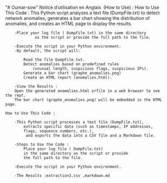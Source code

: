 "# Oumar-sow" 
Notice d’utilisation en Anglais  (How to Use) :
    How to Use This Code :
    This Python script analyzes a text file (DumpFile.txt) to detect network anomalies, generates a bar chart showing the distribution of anomalies, and creates an HTML page to display the results.

        -Place your log file ( DumpFile.txt) in the same directory 
                 as the script or provide the full path to the file. 

        -Execute the script in your Python environment.
        -By default, the script will:
        
            Read the file DumpFile.txt.
            Detect anomalies based on predefined rules 
                (unusual length, suspicious flags, suspicious IPs).
            Generate a bar chart (graphe_anomalies.png)
            Create an HTML report (anomalies.html).

        -View the Results :
        Open the generated anomalies.html orfile in a web browser to see the rept.
        The bar chart (graphe_anomalies.png) will be embedded in the HTML page.
        
    How to Use This Code :

        -This Python script processes a text file (DumpFile.txt), 
            extracts specific data (such as timestamps, IP addresses,
            flags, sequence numbers, etc.),
             and exports the data into a CSV file and a Markdown file.

        -Steps to Use the Code :
            Place your log file ( DumpFile.txt)
            in the same directory as the script or provide
            the full path to the file.
             
        -Execute the script in your Python environment.

        -The Results :extraction3.csv ,markdown.md
    
        
        

